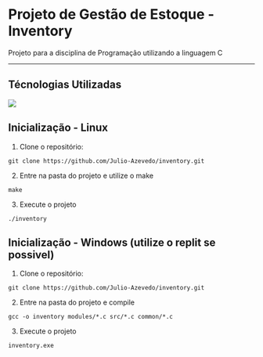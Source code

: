 # Projeto de Gestão de Estoque - Inventory
Projeto para a disciplina de Programação utilizando a linguagem C
<hr>

## Técnologias Utilizadas
<img src="![C](https://img.shields.io/badge/C-00599C?style=for-the-badge&logo=c&logoColor=white)"/>

## Inicialização - Linux
1. Clone o repositório: 
```
git clone https://github.com/Julio-Azevedo/inventory.git
```
2. Entre na pasta do projeto e utilize o make
```
make
```
3. Execute o projeto
```
./inventory
```

## Inicialização - Windows (utilize o replit se possivel)
1. Clone o repositório: 
```
git clone https://github.com/Julio-Azevedo/inventory.git
```
2. Entre na pasta do projeto e compile
```
gcc -o inventory modules/*.c src/*.c common/*.c
```
3. Execute o projeto
```
inventory.exe
```